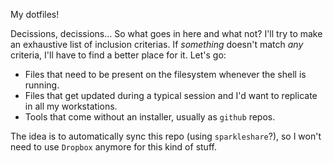 My dotfiles!

Decissions, decissions... So what goes in here and what not? I'll try to make an exhaustive list of inclusion criterias. If *something* doesn't match *any* criteria, I'll have to find a better place for it. Let's go:

* Files that need to be present on the filesystem whenever the shell is running.
* Files that get updated during a typical session and I'd want to replicate in all my workstations.
* Tools that come without an installer, usually as `github` repos.

The idea is to automatically sync this repo (using `sparkleshare`?), so I won't need to use `Dropbox` anymore for this kind of stuff.
